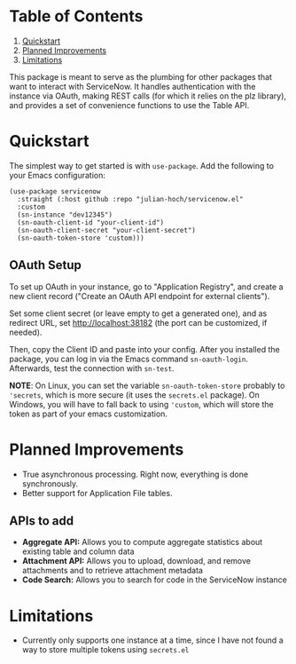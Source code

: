 # Table of Contents

1.  [Quickstart](#org9322089)
2.  [Planned Improvements](#org5b71799)
3.  [Limitations](#org773727f)

This package is meant to serve as the plumbing for other packages that want to interact with ServiceNow. It handles authentication with the instance via OAuth, making REST calls (for which it relies on the plz library), and provides a set of convenience functions to use the Table API.


<a id="org9322089"></a>

# Quickstart

The simplest way to get started is with `use-package`. Add the following to your Emacs configuration:

```emacs-lisp
(use-package servicenow
  :straight (:host github :repo "julian-hoch/servicenow.el"
  :custom
  (sn-instance "dev12345")
  (sn-oauth-client-id "your-client-id")
  (sn-oauth-client-secret "your-client-secret")
  (sn-oauth-token-store 'custom)))
```


## OAuth Setup

To set up OAuth in your instance, go to "Application Registry", and create a new client record ("Create an OAuth API endpoint for external clients").

Set some client secret (or leave empty to get a generated one), and as redirect URL, set <http://localhost:38182> (the port can be customized, if needed).

Then, copy the Client ID and paste into your config. After you installed the package, you can log in via the Emacs command `sn-oauth-login`. Afterwards, test the connection with `sn-test`.

**NOTE**: On Linux, you can set the variable `sn-oauth-token-store` probably to `'secrets`, which is more secure (it uses the `secrets.el` package). On Windows, you will have to fall back to using `'custom`, which will store the token as part of your emacs customization.


<a id="org5b71799"></a>

# Planned Improvements

-   True asynchronous processing. Right now, everything is done synchronously.
-   Better support for Application File tables.


## APIs to add

-   **Aggregate API:** Allows you to compute aggregate statistics about existing table and column data
-   **Attachment API:** Allows you to upload, download, and remove attachments and to retrieve attachment metadata
-   **Code Search:** Allows you to search for code in the ServiceNow instance


<a id="org773727f"></a>

# Limitations

-   Currently only supports one instance at a time, since I have not found a way to store multiple tokens using `secrets.el`
